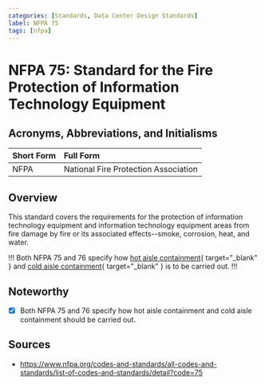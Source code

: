 ```yaml
---
categories: [Standards, Data Center Design Standards]
label: NFPA 75
tags: [nfpa]
---
```


# NFPA 75: Standard for the Fire Protection of Information Technology Equipment

## Acronyms, Abbreviations, and Initialisms

Short Form | Full Form
:--- | :---
NFPA | National Fire Protection Association

## Overview

This standard covers the requirements for the protection of information technology equipment and information technology equipment areas from fire damage by fire or its associated effects--smoke, corrosion, heat, and water.

!!!
Both NFPA 75 and 76 specify how [hot aisle containment](/terminology/glossary.md#hot-aisle-containment){ target="_blank" } and [cold aisle containment](/terminology/glossary.md#cold-aisle-containment){ target="_blank" } is to be carried out.
!!!

## Noteworthy

- [x] Both NFPA 75 and 76 specify how hot aisle containment and cold aisle containment should be carried out.

## Sources

- https://www.nfpa.org/codes-and-standards/all-codes-and-standards/list-of-codes-and-standards/detail?code=75